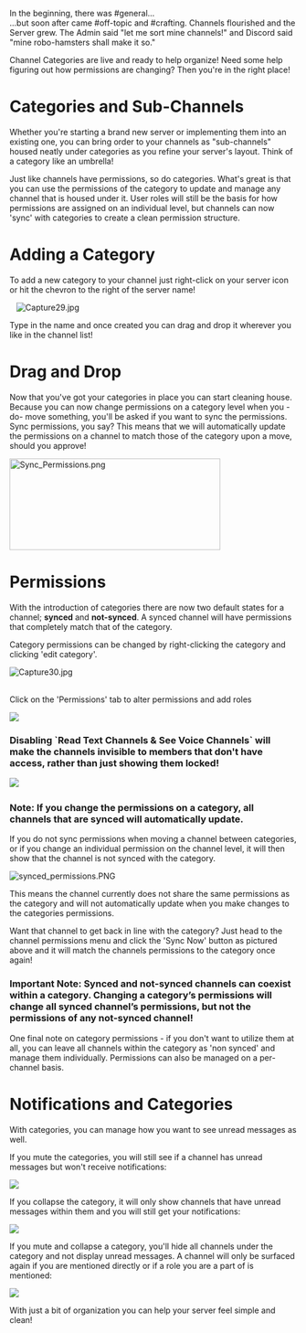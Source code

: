 <p><span style="font-weight: 400;">In the beginning, there was #g</span><span style="font-weight: 400;">eneral...<br></span><span style="font-weight: 400;">...but soon after came #off-topic and #crafting. Channels flourished and the Server grew. The Admin said "let me sort mine channels!" and Discord said "mine robo-hamsters shall make it so."</span></p>
<p><span style="font-weight: 400;">Channel Categories are live and ready to help organize! Need some help figuring out how permissions are changing? Then you're in the right place!</span></p>
<h1>Categories and Sub-Channels</h1>
<p><span style="font-weight: 400;">Whether you're starting a brand new server or implementing them into an existing one, you can bring order to your channels as "sub-channels" housed neatly under categories as you refine your server's layout. Think of a category like an umbrella!</span></p>
<p><span style="font-weight: 400;">Just like channels have permissions, so do categories. What's great is that you can use the permissions of the category to update and manage any channel that is housed under it. User roles will still be the basis for how permissions are assigned on an individual level, but channels can now 'sync' with categories to create a clean permission structure.</span></p>
<h1>Adding a Category</h1>
<p>To add a new category to your channel just right-click on your server icon or hit the chevron to the right of the server name!</p>
<p class="wysiwyg-text-align-center">   <img src="https://support.discord.com/hc/article_attachments/360058262011/Capture29.jpg" alt="Capture29.jpg"></p>
<p>Type in the name and once created you can drag and drop it wherever you like in the channel list!</p>
<h1>Drag and Drop</h1>
<p>Now that you've got your categories in place you can start cleaning house. Because you can now change permissions on a category level when you -do- move something, you'll be asked if you want to sync the permissions. Sync permissions, you say? This means that we will automatically update the permissions on a channel to match those of the category upon a move, should you approve!</p>
<p class="wysiwyg-text-align-center"><img src="https://support.discord.com/hc/article_attachments/115002139771/Sync_Permissions.png" alt="Sync_Permissions.png" width="369" height="160"></p>
<h1>Permissions</h1>
<p>With the introduction of categories there are now two default states for a channel; <strong>synced</strong> and <strong>not-synced</strong>. A synced channel will have permissions that completely match that of the category. </p>
<p>Category permissions can be changed by right-clicking the category and clicking 'edit category'.</p>
<p class="wysiwyg-text-align-center"><img src="https://support.discord.com/hc/article_attachments/360058262211/Capture30.jpg" alt="Capture30.jpg"><br> </p>
<p>Click on the 'Permissions' tab to alter permissions and add roles</p>
<p class="wysiwyg-text-align-center"><img src="https://support.discord.com/hc/article_attachments/115002262992/mceclip13.png"></p>
<h3>Disabling `Read Text Channels &amp; See Voice Channels` will make the channels invisible to members that don't have access, rather than just showing them locked!</h3>
<p class="wysiwyg-text-align-center"><img src="https://support.discord.com/hc/article_attachments/115002252011/mceclip14.png"> </p>
<h3>Note: If you change the permissions on a category, all channels that are synced will automatically update.</h3>
<p>If you do not sync permissions when moving a channel between categories, or if you change an individual permission on the channel level, it will then show that the channel is not synced with the category.</p>
<p class="wysiwyg-text-align-center"><span style="font-weight: 400;"><img src="https://support.discord.com/hc/article_attachments/115002140091/synced_permissions.PNG" alt="synced_permissions.PNG"></span></p>
<p><span style="font-weight: 400;">This means the channel currently does not share the same permissions as the category and will not automatically update when you make changes to the categories permissions.</span></p>
<p>Want that channel to get back in line with the category? Just head to the channel permissions menu and click the 'Sync Now' button as pictured above and it will match the channels permissions to the category once again!</p>
<h3>Important Note: Synced and not-synced channels can coexist within a category. Changing a category’s permissions will change all synced channel’s permissions, but not the permissions of any not-synced channel!</h3>
<p>One final note on category permissions - if you don't want to utilize them at all, you can leave all channels within the category as 'non synced' and manage them individually. Permissions can also be managed on a per-channel basis.</p>
<h1>Notifications and Categories</h1>
<p>With categories, you can manage how you want to see unread messages as well.</p>
<p>If you mute the categories, you will still see if a channel has unread messages but won't receive notifications:</p>
<p class="wysiwyg-text-align-center"><img src="https://support.discord.com/hc/article_attachments/115002228891/mceclip0.png"></p>
<p class="wysiwyg-text-align-left">If you collapse the category, it will only show channels that have unread messages within them and you will still get your notifications:</p>
<p class="wysiwyg-text-align-center"><img src="https://support.discord.com/hc/article_attachments/115002239832/mceclip1.png"></p>
<p class="wysiwyg-text-align-left">If you mute and collapse a category, you'll hide all channels under the category and not display unread messages. A channel will only be surfaced again if you are mentioned directly or if a role you are a part of is mentioned:</p>
<p class="wysiwyg-text-align-center"><img src="https://support.discord.com/hc/article_attachments/115002239912/mceclip2.png"></p>
<p>With just a bit of organization you can help your server feel simple and clean!</p>
<p class="wysiwyg-text-align-left"> </p>